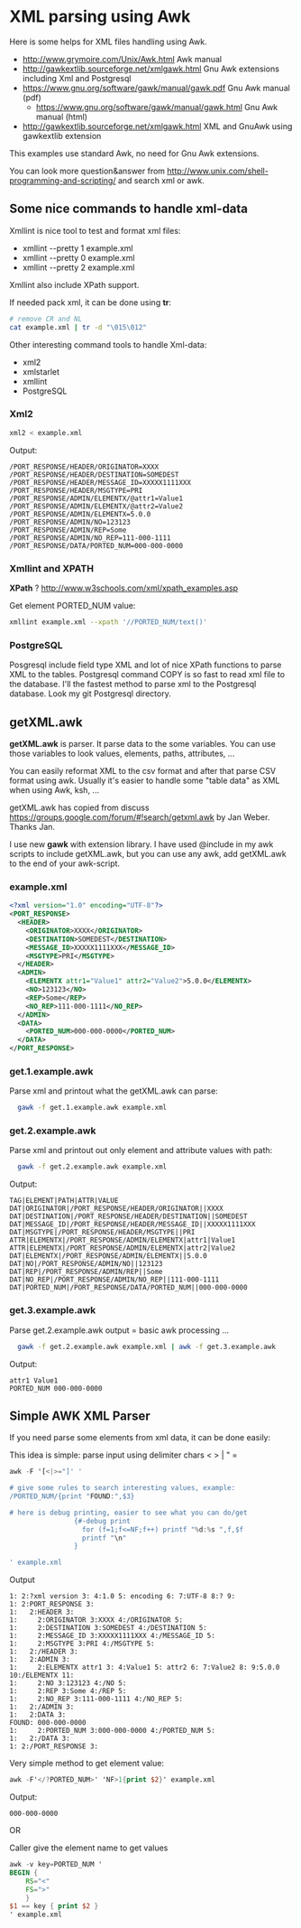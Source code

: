 # XML parsing using Awk #

Here is some helps for XML files handling using Awk.

  * http://www.grymoire.com/Unix/Awk.html Awk manual
  * http://gawkextlib.sourceforge.net/xmlgawk.html Gnu Awk extensions including Xml and Postgresql
  * https://www.gnu.org/software/gawk/manual/gawk.pdf Gnu Awk manual (pdf)
     * https://www.gnu.org/software/gawk/manual/gawk.html  Gnu Awk manual (html)
  * http://gawkextlib.sourceforge.net/xmlgawk.html XML and GnuAwk using gawkextlib extension

This examples use standard Awk, no need for Gnu Awk extensions.

You can look more question&answer from http://www.unix.com/shell-programming-and-scripting/ and search xml or awk.

## Some nice commands to handle xml-data ##

Xmllint is nice tool to test and format xml files:
  * xmllint --pretty 1 example.xml
  * xmllint --pretty 0 example.xml
  * xmllint --pretty 2 example.xml

Xmllint also include XPath support.

If needed pack xml, it can be done using **tr**:
```sh
# remove CR and NL
cat example.xml | tr -d "\015\012" 
```


Other interesting command tools to handle Xml-data:
   * xml2
   * xmlstarlet
   * xmllint
   * PostgreSQL

### Xml2 ###
```sh
xml2 < example.xml
```

Output:
```text
/PORT_RESPONSE/HEADER/ORIGINATOR=XXXX
/PORT_RESPONSE/HEADER/DESTINATION=SOMEDEST
/PORT_RESPONSE/HEADER/MESSAGE_ID=XXXXX1111XXX
/PORT_RESPONSE/HEADER/MSGTYPE=PRI
/PORT_RESPONSE/ADMIN/ELEMENTX/@attr1=Value1
/PORT_RESPONSE/ADMIN/ELEMENTX/@attr2=Value2
/PORT_RESPONSE/ADMIN/ELEMENTX=5.0.0
/PORT_RESPONSE/ADMIN/NO=123123
/PORT_RESPONSE/ADMIN/REP=Some
/PORT_RESPONSE/ADMIN/NO_REP=111-000-1111
/PORT_RESPONSE/DATA/PORTED_NUM=000-000-0000
```
### Xmllint and XPATH ###

**XPath** ?
http://www.w3schools.com/xml/xpath_examples.asp

Get element PORTED_NUM value:
```sh
xmllint example.xml --xpath '//PORTED_NUM/text()'
```

### PostgreSQL ###
Posgresql include field type XML and lot of nice XPath functions to parse XML to the tables.
Postgresql command COPY is so fast to read xml file to the database. I'll the fastest method to parse xml to the Postgresql database.
Look my git Postgresql directory.


## getXML.awk ##

**getXML.awk** is parser. It parse data to the some variables. You can use those variables to look
values, elements, paths, attributes, ...

You can easily reformat XML to the csv format and after that parse CSV format using awk. Usually it's
easier to handle some "table data" as XML when using Awk, ksh, ...

getXML.awk has copied from discuss
https://groups.google.com/forum/#!search/getxml.awk by Jan Weber. Thanks Jan.

I use new **gawk** with extension library. I have used @include in my awk scripts to include getXML.awk, but
you can use any awk, add getXML.awk to the end of your awk-script.




### example.xml ###

```xml
<?xml version="1.0" encoding="UTF-8"?>
<PORT_RESPONSE>
  <HEADER>
    <ORIGINATOR>XXXX</ORIGINATOR>
    <DESTINATION>SOMEDEST</DESTINATION>
    <MESSAGE_ID>XXXXX1111XXX</MESSAGE_ID>
    <MSGTYPE>PRI</MSGTYPE>
  </HEADER>
  <ADMIN>
    <ELEMENTX attr1="Value1" attr2="Value2">5.0.0</ELEMENTX>
    <NO>123123</NO>
    <REP>Some</REP>
    <NO_REP>111-000-1111</NO_REP>
  </ADMIN>
  <DATA>
    <PORTED_NUM>000-000-0000</PORTED_NUM>
  </DATA>
</PORT_RESPONSE>
```




### get.1.example.awk ###
Parse xml and printout what the getXML.awk can parse:
```sh
  gawk -f get.1.example.awk example.xml
```


### get.2.example.awk ###
Parse xml and printout out only element and attribute values with path:
```sh
  gawk -f get.2.example.awk example.xml
```
Output:
```text
TAG|ELEMENT|PATH|ATTR|VALUE
DAT|ORIGINATOR|/PORT_RESPONSE/HEADER/ORIGINATOR||XXXX
DAT|DESTINATION|/PORT_RESPONSE/HEADER/DESTINATION||SOMEDEST
DAT|MESSAGE_ID|/PORT_RESPONSE/HEADER/MESSAGE_ID||XXXXX1111XXX
DAT|MSGTYPE|/PORT_RESPONSE/HEADER/MSGTYPE||PRI
ATTR|ELEMENTX|/PORT_RESPONSE/ADMIN/ELEMENTX|attr1|Value1
ATTR|ELEMENTX|/PORT_RESPONSE/ADMIN/ELEMENTX|attr2|Value2
DAT|ELEMENTX|/PORT_RESPONSE/ADMIN/ELEMENTX||5.0.0
DAT|NO|/PORT_RESPONSE/ADMIN/NO||123123
DAT|REP|/PORT_RESPONSE/ADMIN/REP||Some
DAT|NO_REP|/PORT_RESPONSE/ADMIN/NO_REP||111-000-1111
DAT|PORTED_NUM|/PORT_RESPONSE/DATA/PORTED_NUM||000-000-0000
```

### get.3.example.awk ###
Parse get.2.example.awk output = basic awk processing ...
```sh
  gawk -f get.2.example.awk example.xml | awk -f get.3.example.awk
```

Output:
```text
attr1 Value1
PORTED_NUM 000-000-0000
```

## Simple AWK XML Parser ##
If you need parse some elements from xml data, it can be done easily:

This idea is simple: parse input using delimiter chars < > | " =
```awk
awk -F '[<|>="]' '

# give some rules to search interesting values, example:
/PORTED_NUM/{print "FOUND:",$3}

# here is debug printing, easier to see what you can do/get
                {#-debug print
                  for (f=1;f<=NF;f++) printf "%d:%s ",f,$f
                  printf "\n"
                }

' example.xml
```
Output
```text
1: 2:?xml version 3: 4:1.0 5: encoding 6: 7:UTF-8 8:? 9:
1: 2:PORT_RESPONSE 3:
1:   2:HEADER 3:
1:     2:ORIGINATOR 3:XXXX 4:/ORIGINATOR 5:
1:     2:DESTINATION 3:SOMEDEST 4:/DESTINATION 5:
1:     2:MESSAGE_ID 3:XXXXX1111XXX 4:/MESSAGE_ID 5:
1:     2:MSGTYPE 3:PRI 4:/MSGTYPE 5:
1:   2:/HEADER 3:
1:   2:ADMIN 3:
1:     2:ELEMENTX attr1 3: 4:Value1 5: attr2 6: 7:Value2 8: 9:5.0.0 10:/ELEMENTX 11:
1:     2:NO 3:123123 4:/NO 5:
1:     2:REP 3:Some 4:/REP 5:
1:     2:NO_REP 3:111-000-1111 4:/NO_REP 5:
1:   2:/ADMIN 3:
1:   2:DATA 3:
FOUND: 000-000-0000
1:     2:PORTED_NUM 3:000-000-0000 4:/PORTED_NUM 5:
1:   2:/DATA 3:
1: 2:/PORT_RESPONSE 3:

```


Very simple method to get element value:

```awk
awk -F'</?PORTED_NUM>' 'NF>1{print $2}' example.xml
```

Output:
```text
000-000-0000
```
OR

Caller give the element name to get values
```awk
awk -v key=PORTED_NUM '
BEGIN {
    RS="<"
    FS=">"
    }
$1 == key { print $2 }
' example.xml

```
